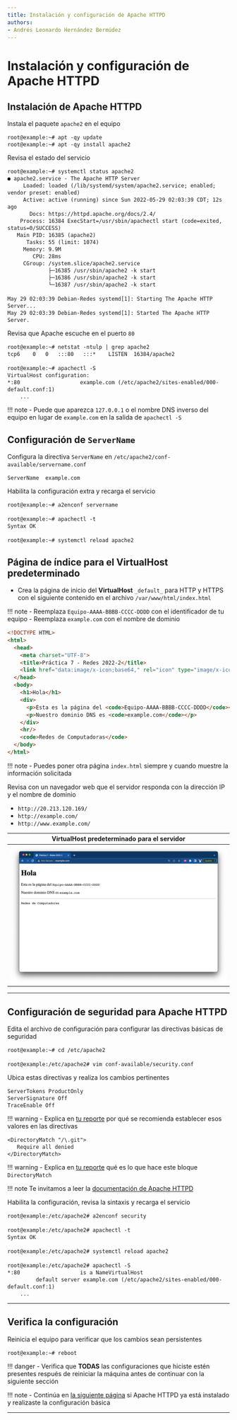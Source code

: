 ```yaml
---
title: Instalación y configuración de Apache HTTPD
authors:
- Andrés Leonardo Hernández Bermúdez
---
```


# Instalación y configuración de Apache HTTPD

## Instalación de Apache HTTPD

Instala el paquete `apache2` en el equipo

```
root@example:~# apt -qy update
root@example:~# apt -qy install apache2
```

Revisa el estado del servicio

```
root@example:~# systemctl status apache2
● apache2.service - The Apache HTTP Server
     Loaded: loaded (/lib/systemd/system/apache2.service; enabled; vendor preset: enabled)
     Active: active (running) since Sun 2022-05-29 02:03:39 CDT; 12s ago
       Docs: https://httpd.apache.org/docs/2.4/
    Process: 16384 ExecStart=/usr/sbin/apachectl start (code=exited, status=0/SUCCESS)
   Main PID: 16385 (apache2)
      Tasks: 55 (limit: 1074)
     Memory: 9.9M
        CPU: 28ms
     CGroup: /system.slice/apache2.service
             ├─16385 /usr/sbin/apache2 -k start
             ├─16386 /usr/sbin/apache2 -k start
             └─16387 /usr/sbin/apache2 -k start

May 29 02:03:39 Debian-Redes systemd[1]: Starting The Apache HTTP Server...
May 29 02:03:39 Debian-Redes systemd[1]: Started The Apache HTTP Server.
```

Revisa que Apache escuche en el puerto `80`

```
root@example:~# netstat -ntulp | grep apache2
tcp6	0	0	:::80	:::*	LISTEN	16384/apache2

root@example:~# apachectl -S
VirtualHost configuration:
*:80                   example.com (/etc/apache2/sites-enabled/000-default.conf:1)
	...
```

!!! note
    - Puede que aparezca `127.0.0.1` o el nombre DNS inverso del equipo en lugar de `example.com`  en la salida de `apachectl -S`

## Configuración de `ServerName`

Configura la directiva `ServerName` en `/etc/apache2/conf-available/servername.conf`

```
ServerName  example.com
```

Habilita la configuración extra y recarga el servicio

```
root@example:~# a2enconf servername

root@example:~# apachectl -t
Syntax OK

root@example:~# systemctl reload apache2
```

## Página de índice para el **VirtualHost** predeterminado

- Crea la página de inicio del **VirtualHost** `_default_` para HTTP y HTTPS con el siguiente contenido en el archivo `/var/www/html/index.html`

!!! note
    - Reemplaza `Equipo-AAAA-BBBB-CCCC-DDDD` con el identificador de tu equipo
    - Reemplaza `example.com` con el nombre de dominio

```html
<!DOCTYPE HTML>
<html>
  <head>
    <meta charset="UTF-8">
    <title>Práctica 7 - Redes 2022-2</title>
    <link href="data:image/x-icon;base64," rel="icon" type="image/x-icon" />
  </head>
  <body>
    <h1>Hola</h1>
    <div>
      <p>Esta es la página del <code>Equipo-AAAA-BBBB-CCCC-DDDD</code></p>
      <p>Nuestro dominio DNS es <code>example.com</code></p>
    </div>
    <hr/>
    <code>Redes de Computadoras</code>
  </body>
</html>
```

!!! note
    - Puedes poner otra página `index.html` siempre y cuando muestre la información solicitada

Revisa con un navegador web que el servidor responda con la dirección IP y el nombre de dominio

- `http://20.213.120.169/`
- `http://example.com/`
- `http://www.example.com/`

| VirtualHost predeterminado para el servidor
|:-------------------------------------------:|
| ![](img/vhost-default.png)

--------------------------------------------------------------------------------

## Configuración de seguridad para Apache HTTPD

Edita el archivo de configuración para configurar las directivas básicas de seguridad

```
root@example:~# cd /etc/apache2

root@example:/etc/apache2# vim conf-available/security.conf
```

Ubica estas directivas y realiza los cambios pertinentes

```
ServerTokens ProductOnly
ServerSignature Off
TraceEnable Off
```

!!! warning
    - Explica en [tu reporte](../#entregables) por qué se recomienda establecer esos valores en las directivas

```
<DirectoryMatch "/\.git">
   Require all denied
</DirectoryMatch>
```

!!! warning
    - Explica en [tu reporte](../#entregables) qué es lo que hace este bloque `DirectoryMatch`

!!! note
    Te invitamos a leer la [documentación de Apache HTTPD][apache-docs]

Habilita la configuración, revisa la sintaxis y recarga el servicio

```
root@example:/etc/apache2# a2enconf security

root@example:/etc/apache2# apachectl -t
Syntax OK

root@example:/etc/apache2# systemctl reload apache2

root@example:/etc/apache2# apachectl -S
*:80                   is a NameVirtualHost
         default server example.com (/etc/apache2/sites-enabled/000-default.conf:1)
	...
```

--------------------------------------------------------------------------------

## Verifica la configuración

Reinicia el equipo para verificar que los cambios sean persistentes

```
root@example:~# reboot
```

!!! danger
    - Verifica que **TODAS** las configuraciones que hiciste estén presentes respués de reiniciar la máquina antes de continuar con la siguiente sección

!!! note
    - Continúa en [la siguiente página](../ssl-lets-encrypt) si Apache HTTPD ya está instalado y realizaste la configuración básica

--------------------------------------------------------------------------------

[apache-docs]: https://httpd.apache.org/docs/2.4/
